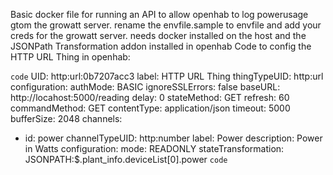Basic docker file for running an API to allow openhab to log powerusage gtom the growatt server.
rename the envfile.sample to envfile and add your creds for the growatt server.
needs docker installed on the host and the JSONPath Transformation addon installed in openhab
Code to config the HTTP URL Thing in openhab:

`code`
UID: http:url:0b7207acc3
label: HTTP URL Thing
thingTypeUID: http:url
configuration:
  authMode: BASIC
  ignoreSSLErrors: false
  baseURL: http://locahost:5000/reading
  delay: 0
  stateMethod: GET
  refresh: 60
  commandMethod: GET
  contentType: application/json
  timeout: 5000
  bufferSize: 2048
channels:
  - id: power
    channelTypeUID: http:number
    label: Power
    description: Power in Watts
    configuration:
      mode: READONLY
      stateTransformation: JSONPATH:$.plant_info.deviceList[0].power
`code`
